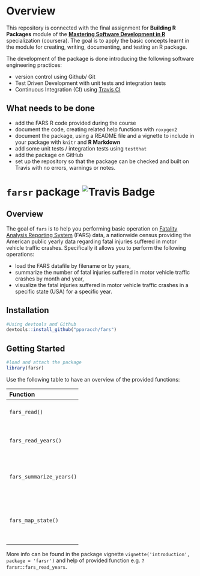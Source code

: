 
<!-- README.md is generated from README.Rmd. Please edit that file -->
Overview
========

This repository is connected with the final assignment for **Building R Packages** module of the **[Mastering Software Development in R](https://www.coursera.org/specializations/r)** specialization (coursera). The goal is to apply the basic concepts learnt in the module for creating, writing, documenting, and testing an R package.

The development of the package is done introducing the following software engineering practices:

-   version control using Github/ Git
-   Test Driven Development with unit tests and integration tests
-   Continuous Integration (CI) using [Travis CI](https://travis-ci.org)

What needs to be done
---------------------

-   add the FARS R code provided during the course
-   document the code, creating related help functions with `roxygen2`
-   document the package, using a README file and a vignette to include in your package with `knitr` and **R Markdown**
-   add some unit tests / integration tests using `testthat`
-   add the package on GitHub
-   set up the repository so that the package can be checked and built on Travis with no errors, warnings or notes.

`farsr` package ![Travis Badge](https://travis-ci.org/pparacch/fars.svg?branch=master)
======================================================================================

Overview
--------

The goal of `fars` is to help you performing basic operation on [Fatality Analysis Reporting System](https://www.nhtsa.gov/research-data/fatality-analysis-reporting-system-fars) (FARS) data, a nationwide census providing the American public yearly data regarding fatal injuries suffered in motor vehicle traffic crashes. Specifically it allows you to perform the following operations:

-   load the FARS datafile by filename or by years,
-   summarize the number of fatal injuries suffered in motor vehicle traffic crashes by month and year,
-   visualize the fatal injuries suffered in motor vehicle traffic crashes in a specific state (USA) for a specific year.

Installation
------------

``` r
#Using devtools and Github
devtools::install_github("pparacch/fars")
```

Getting Started
---------------

``` r
#load and attach the package
library(farsr)
```

Use the following table to have an overview of the provided functions:

<table style="width:38%;">
<colgroup>
<col width="15%" />
<col width="22%" />
</colgroup>
<thead>
<tr class="header">
<th align="left">Function</th>
<th align="left"></th>
</tr>
</thead>
<tbody>
<tr class="odd">
<td align="left"><code>fars_read()</code></td>
<td align="left">Read a FARS datafile</td>
</tr>
<tr class="even">
<td align="left"><code>fars_read_years()</code></td>
<td align="left">Read FARS datafile(s) for provided year(s)</td>
</tr>
<tr class="odd">
<td align="left"><code>fars_summarize_years()</code></td>
<td align="left">Summarizes injuries by month for provided year(s)</td>
</tr>
<tr class="even">
<td align="left"><code>fars_map_state()</code></td>
<td align="left">Visualize map with injuries for provided state (USA) and year</td>
</tr>
</tbody>
</table>

More info can be found in the package vignette `vignette('introduction', package = 'farsr')` and help of provided function e.g. `?farsr::fars_read_years`.
